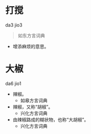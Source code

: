 # 打搅
da3 jio3
> 如东方言词典
- 增添麻烦的意思。

# 大椒
da6 jio1
+ 辣椒。
  * 如皋方言词典
+ 辣椒，又称“胡椒”。
  * 兴化方言词典
+ 由辣椒路成的糊状物，也称“大胡椒”。
  * 兴化方言词典

